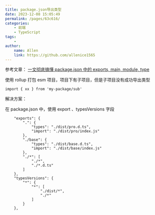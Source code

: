 ```yaml
---
title: package.json导出类型
date: 2023-12-08 15:05:49
permalink: /pages/63c616/
categories:
    - 前端
    - TypeScript
tags:
    -
author:
    name: Allen
    link: https://github.com/allenice1565
---
```


参考文章： [一文彻底搞懂 package.json 中的 exports, main, module, type](https://www.js-bridge.com/post/79e90464-0131-499c-86d8-32cf56344aa3)

使用 rollup 打包 esm 项目，项目下有子项目，但是子项目没有成功导出类型

```
import { xx } from 'my-package/sub'
```

解决方案：

在 package.json 中，使用 export 、typesVersions 字段

```
    "exports": {
        ".": {
            "types": "./dist/pro.d.ts",
            "import": "./dist/pro/index.js"
        },
        "./base": {
            "types": "./dist/base.d.ts",
            "import": "./dist/base/index.js"
        },
        "./*": [
            "./*",
            "./*.d.ts"
        ]
    },
    "typesVersions": {
        "*": {
            "*": [
                "./dist/*",
                "./*"
            ]
        }
    },
```
